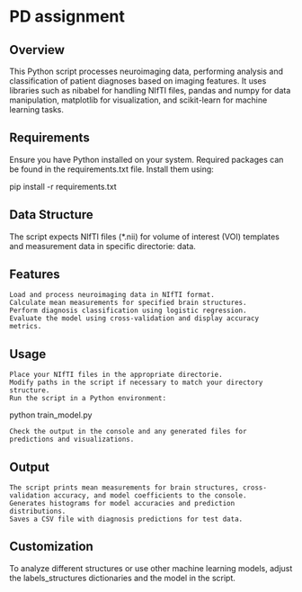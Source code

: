 # PD assignment

## Overview

This Python script processes neuroimaging data, performing analysis and classification of patient diagnoses based on imaging features. It uses libraries such as nibabel for handling NIfTI files, pandas and numpy for data manipulation, matplotlib for visualization, and scikit-learn for machine learning tasks.

## Requirements

Ensure you have Python installed on your system. Required packages can be found in the requirements.txt file. Install them using:

pip install -r requirements.txt

## Data Structure
The script expects NIfTI files (*.nii) for volume of interest (VOI) templates and measurement data in specific directorie: data. 

## Features

    Load and process neuroimaging data in NIfTI format.
    Calculate mean measurements for specified brain structures.
    Perform diagnosis classification using logistic regression.
    Evaluate the model using cross-validation and display accuracy metrics.

## Usage

    Place your NIfTI files in the appropriate directorie.
    Modify paths in the script if necessary to match your directory structure.
    Run the script in a Python environment:

python train_model.py

    Check the output in the console and any generated files for predictions and visualizations.

## Output

    The script prints mean measurements for brain structures, cross-validation accuracy, and model coefficients to the console.
    Generates histograms for model accuracies and prediction distributions.
    Saves a CSV file with diagnosis predictions for test data.

## Customization

To analyze different structures or use other machine learning models, adjust the labels_structures dictionaries and the model in the script.